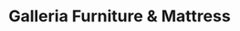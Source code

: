 ---
title: "Galleria Furniture & Mattress"
url: /rockford/galleria-furniture-and-mattress/
shop: furniture
---